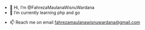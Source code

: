 - 👋 Hi, I’m @FahrezaMaulanaWisnuWardana
- 🌱 I’m currently learning php and go
<!-- - 💞️ I’m looking to collaborate on ... -->
- 📫 Reach me on email fahrezamaulanawisnuwardana@gmail.com

<!---
FahrezaMaulanaWisnuWardana/FahrezaMaulanaWisnuWardana is a ✨ special ✨ repository because its `README.md` (this file) appears on your GitHub profile.
You can click the Preview link to take a look at your changes.
--->
